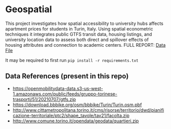 # Geospatial
This project investigates how spatial accessibility to university hubs affects apartment prices for students in Turin, Italy. Using spatial econometric techniques it integrates public GTFS transit data, housing listings, and university location data to assess both direct and spillover effects of housing attributes and connection to academic centers. FULL REPORT: [Data File](./geospatial.pdf)

It may be required to first run `pip install -r requirements.txt`

## Data References (present in this repo)
- https://openmobilitydata-data.s3-us-west-1.amazonaws.com/public/feeds/gruppo-torinese-trasporti/51/20210707/gtfs.zip
- https://download.bbbike.org/osm/bbbike/Turin/Turin.osm.pbf
- http://www.cittametropolitana.torino.it/cms/risorse/territorio/dwd/pianificazione-territoriale/ptc2/shape_tavole/tav21/facolta.zip
- http://www.comune.torino.it/opendata/geodata/quartieri.zip
